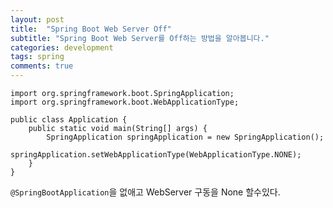 ```yaml
---
layout: post
title:  "Spring Boot Web Server Off"
subtitle: "Spring Boot Web Server를 Off하는 방법을 알아봅니다."
categories: development
tags: spring
comments: true
---
```


```
import org.springframework.boot.SpringApplication;
import org.springframework.boot.WebApplicationType;

public class Application {
    public static void main(String[] args) {
        SpringApplication springApplication = new SpringApplication();
        springApplication.setWebApplicationType(WebApplicationType.NONE);
    }
}

```

`@SpringBootApplication`을 없애고 WebServer 구동을 None 할수있다.